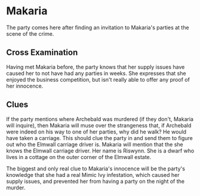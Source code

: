 # Makaria
The party comes here after finding an invitation to Makaria's parties at the scene of the crime.

## Cross Examination
Having met Makaria before, the party knows that her supply issues have caused her to not have had any parties in weeks. She expresses that she enjoyed the business competition, but isn't really able to offer any proof of her innocence.

## Clues
If the party mentions where Archebald was murdered (if they don't, Makaria will inquire), then Makaria will muse over the strangeness that, if Archebald were indeed on his way to one of her parties, why did he walk? He would have taken a carriage. This should clue the party in and send them to figure out who the Elmwall carriage driver is. Makaria will mention that the she knows the Elmwall carriage driver. Her name is Riswynn. She is a dwarf who lives in a cottage on the outer corner of the Elmwall estate.

The biggest and only real clue to Makaria's innocence will be the party's knowledge that she had a real Mimic Ivy infestation, which caused her supply issues, and prevented her from having a party on the night of the murder.
